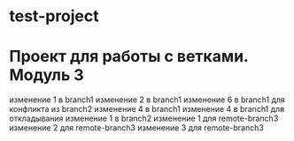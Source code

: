 # test-project
# Проект для работы с ветками. Модуль 3

изменение 1 в branch1
изменение 2 в branch1
изменение 6 в branch1 для конфликта из branch2
изменение 4 в branch1
изменение 4 в branch1 для откладывания
изменение 1 в branch2
изменение 1 для remote-branch3
изменение 2 для remote-branch3
изменение 3 для remote-branch3
